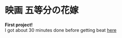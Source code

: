 # 映画 五等分の花嫁
**First project!**<br>
I got about 30 minutes done before getting beat [here](https://www.reddit.com/r/5ToubunNoHanayome/comments/ydw69e/the_quintessential_quintuplets_movie_english_fan/)
